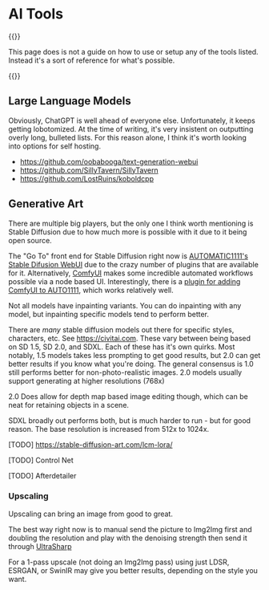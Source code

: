 # AI Tools

{{<tip>}}

This page does is not a guide on how to use or setup any of the tools listed. Instead it's a sort of reference for what's possible.

{{</tip>}}

## Large Language Models

Obviously, ChatGPT is well ahead of everyone else. Unfortunately, it keeps getting lobotomized. At the time of writing, it's very insistent on outputting overly long, bulleted lists. For this reason alone, I think it's worth looking into options for self hosting.

- https://github.com/oobabooga/text-generation-webui
- https://github.com/SillyTavern/SillyTavern
- https://github.com/LostRuins/koboldcpp

## Generative Art

There are multiple big players, but the only one I think worth mentioning is Stable Diffusion due to how much more is possible with it due to it being open source.

The "Go To" front end for Stable Diffusion right now is [AUTOMATIC1111's Stable Difusion WebUI](https://github.com/AUTOMATIC1111/stable-diffusion-webui) due to the crazy number of plugins that are available for it. Alternatively, [ComfyUI](https://github.com/comfyanonymous/ComfyUI) makes some incredible automated workflows possible via a node based UI. Interestingly, there is a [plugin for adding ComfyUI to AUTO1111](https://github.com/ModelSurge/sd-webui-comfyui/), which works relatively well.

Not all models have inpainting variants. You can do inpainting with any model, but inpainting specific models tend to perform better.

There are *many* stable diffusion models out there for specific styles, characters, etc. See https://civitai.com. These vary between being based on SD 1.5, SD 2.0, and SDXL. Each of these has it's own quirks. Most notably, 1.5 models takes less prompting to get good results, but 2.0 can get better results if you know what you're doing. The general consensus is 1.0 still performs better for non-photo-realistic images. 2.0 models usually support generating at higher resolutions (768x)

2.0 Does allow for depth map based image editing though, which can be neat for retaining objects in a scene.

SDXL broadly out performs both, but is much harder to run - but for good reason. The base resolution is increased from 512x to 1024x.

[TODO] https://stable-diffusion-art.com/lcm-lora/

[TODO] Control Net

[TODO] Afterdetailer

### Upscaling

Upscaling can bring an image from good to great.

The best way right now is to manual send the picture to Img2Img first and doubling the resolution and play with the denoising strength then send it through [UltraSharp](https://openmodeldb.info/models/4x-UltraSharp)

For a 1-pass upscale (not doing an Img2Img pass) using just LDSR, ESRGAN, or SwinIR may give you better results, depending on the style you want. 